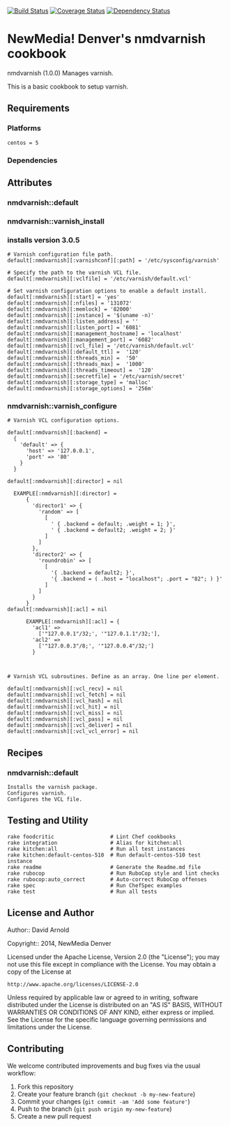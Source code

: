 [![Build Status](https://travis-ci.org/newmediadenver/nmdvarnish.svg?branch=master)](https://travis-ci.org/newmediadenver/nmdvarnish) [![Coverage Status](https://coveralls.io/repos/newmediadenver/nmdvarnish/badge.png?branch=master)](https://coveralls.io/r/newmediadenver/nmdvarnish?branch=master) [![Dependency Status](https://gemnasium.com/newmediadenver/nmdvarnish.svg)](https://gemnasium.com/newmediadenver/nmdvarnish)

NewMedia! Denver's nmdvarnish cookbook
=============================

nmdvarnish (1.0.0) Manages varnish.

This is a basic cookbook to setup varnish.

Requirements
------------

### Platforms

`centos = 5`

### Dependencies


Attributes
----------

### nmdvarnish::default

### nmdvarnish::varnish_install
###  installs version 3.0.5

    # Varnish configuration file path.
    default[:nmdvarnish][:varnishconf][:path] = '/etc/sysconfig/varnish'

    # Specify the path to the varnish VCL file.
    default[:nmdvarnish][:vclfile] = '/etc/varnish/default.vcl'

    # Set varnish configuration options to enable a default install.
    default[:nmdvarnish][:start] = 'yes'
    default[:nmdvarnish][:nfiles] = '131072'
    default[:nmdvarnish][:memlock] = '82000'
    default[:nmdvarnish][:instance] = '$(uname -n)'
    default[:nmdvarnish][:listen_address] = ''
    default[:nmdvarnish][:listen_port] = '6081'
    default[:nmdvarnish][:management_hostname] = 'localhost'
    default[:nmdvarnish][:management_port] = '6082'
    default[:nmdvarnish][:vcl_file] = '/etc/varnish/default.vcl'
    default[:nmdvarnish][:default_ttl] =  '120'
    default[:nmdvarnish][:threads_min] =  '50'
    default[:nmdvarnish][:threads_max] =  '1000'
    default[:nmdvarnish][:threads_timeout] =  '120'
    default[:nmdvarnish][:secretfile] = '/etc/varnish/secret'
    default[:nmdvarnish][:storage_type] = 'malloc'
    default[:nmdvarnish][:storage_options] = '256m'

### nmdvarnish::varnish_configure

    # Varnish VCL configuration options.

    default[:nmdvarnish][:backend] =
      {
        'default' => {
          'host' => '127.0.0.1',
          'port' => '80'
        }
      }

    default[:nmdvarnish][:director] = nil

      EXAMPLE[:nmdvarnish][:director] =
          {
            'director1' => {
              'random' => [
                [
                  ' { .backend = default; .weight = 1; }',
                  ' { .backend = default2; .weight = 2; }'
                ]
              ]
            },
            'director2' => {
              'roundrobin' => [
                [
                  '{ .backend = default2; }',
                  '{ .backend = ( .host = "localhost"; .port = "82"; ) }'
                ]
              ]
            }
          }
    default[:nmdvarnish][:acl] = nil

          EXAMPLE[:nmdvarnish][:acl] = {
            'acl1' =>
              ['"127.0.0.1"/32;', '"127.0.1.1"/32;'],
            'acl2' =>
              ['"127.0.0.3"/8;', '"127.0.0.4"/32;']
            }



    # Varnish VCL subroutines. Define as an array. One line per element.

    default[:nmdvarnish][:vcl_recv] = nil
    default[:nmdvarnish][:vcl_fetch] = nil
    default[:nmdvarnish][:vcl_hash] = nil
    default[:nmdvarnish][:vcl_hit] = nil
    default[:nmdvarnish][:vcl_miss] = nil
    default[:nmdvarnish][:vcl_pass] = nil
    default[:nmdvarnish][:vcl_deliver] = nil
    default[:nmdvarnish][:vcl_vcl_error] = nil

Recipes
-------

### nmdvarnish::default
    Installs the varnish package.
    Configures varnish.
    Configures the VCL file.


Testing and Utility
-------

    rake foodcritic                  # Lint Chef cookbooks
    rake integration                 # Alias for kitchen:all
    rake kitchen:all                 # Run all test instances
    rake kitchen:default-centos-510  # Run default-centos-510 test instance
    rake readme                      # Generate the Readme.md file
    rake rubocop                     # Run RuboCop style and lint checks
    rake rubocop:auto_correct        # Auto-correct RuboCop offenses
    rake spec                        # Run ChefSpec examples
    rake test                        # Run all tests


License and Author
------------------

Author:: David Arnold

Copyright:: 2014, NewMedia Denver

Licensed under the Apache License, Version 2.0 (the "License");
you may not use this file except in compliance with the License.
You may obtain a copy of the License at

    http://www.apache.org/licenses/LICENSE-2.0

Unless required by applicable law or agreed to in writing, software
distributed under the License is distributed on an "AS IS" BASIS,
WITHOUT WARRANTIES OR CONDITIONS OF ANY KIND, either express or implied.
See the License for the specific language governing permissions and
limitations under the License.

Contributing
------------

We welcome contributed improvements and bug fixes via the usual workflow:

1. Fork this repository
2. Create your feature branch (`git checkout -b my-new-feature`)
3. Commit your changes (`git commit -am 'Add some feature'`)
4. Push to the branch (`git push origin my-new-feature`)
5. Create a new pull request
